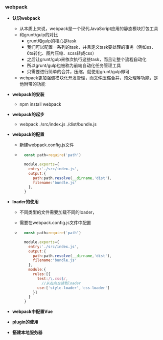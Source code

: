### webpack

- **认识webpack**
	- 从本质上来说，webpack是一个现代JavaScript应用的静态模块打包工具
	- 和grunt/gulp的对比
		- grunt和gulp的核心是task
		- 我们可以配置一系列的task，并且定义task要处理的事务（例如es、6ts转化、图片压缩、scss转成css）
		- 之后让grunt/gulp来依次执行这些task，而且让整个流程自动化
		- 所以grunt/gulp也被称为前端自动化任务管理工具
		- 只需要进行简单的合并，压缩，就使用grunt/gulp即可
	- webpack更加强调模块化开发管理，而文件压缩合并，预处理等功能，是他附带的功能
	
- **webpack的安装**

	- npm install webpack

- **webpack的起步**

	- webpack ./src/index.js ./dist/bundle.js

- **webpack的配置**

	- 新建webpack.config.js文件

	- ```javascript
		const path=require('path')
		
		module.exports={
		  entry:'./src/index.js',
		  output:{
		    path:path.resolve(__dirname,'dist'),
		    filename:'bundle.js'
		  },
		}
		```

- **loader的使用**

	- 不同类型的文件需要加载不同的loader，

	- 需要在webpack.config.js文件中配置

	- ```javascript
		const path=require('path')
		
		module.exports={
		  entry:'./src/index.js',
		  output:{
		    path:path.resolve(__dirname,'dist'),
		    filename:'bundle.js'
		  },
		  module:{
		    rules:[{
		      test:/\.css$/,
		        //从右向左读取loader
		      use:['style-loader','css-loader']
		    }]
		  }
		}
		```

- **webpack中配置Vue**

- **plugin的使用**

- **搭建本地服务器**

	